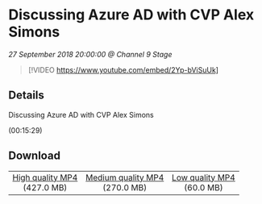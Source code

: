 # Discussing Azure AD with CVP Alex Simons

*27 September 2018 20:00:00 @ Channel 9 Stage*

> [!VIDEO https://www.youtube.com/embed/2Yp-bViSuUk]

## Details

<p>Discussing Azure AD with CVP Alex Simons</p> (00:15:29)

## Download

||||
|:--:|:----:|:-:|
|[High quality MP4](https://sec.ch9.ms/ch9/c8dc/f6b83f63-8876-4ef0-89e1-5c80717ec8dc/ch9d4s06_high.mp4)<br />(427.0 MB)|[Medium quality MP4](https://sec.ch9.ms/ch9/c8dc/f6b83f63-8876-4ef0-89e1-5c80717ec8dc/ch9d4s06_mid.mp4)<br />(270.0 MB)|[Low quality MP4](https://sec.ch9.ms/ch9/c8dc/f6b83f63-8876-4ef0-89e1-5c80717ec8dc/ch9d4s06.mp4)<br />(60.0 MB)|